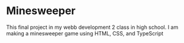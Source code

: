 # Minesweeper

This final project in my webb development 2 class in high school. I am making a minesweeper game using HTML, CSS, and TypeScript